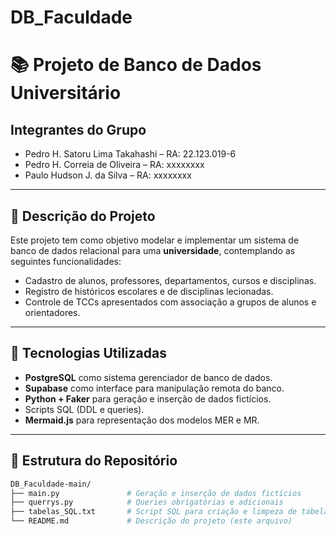 # DB_Faculdade
# 📚 Projeto de Banco de Dados Universitário

## Integrantes do Grupo

- Pedro H. Satoru Lima Takahashi – RA: 22.123.019-6 
- Pedro H. Correia de Oliveira – RA: xxxxxxxx  
- Paulo Hudson J. da Silva – RA: xxxxxxxx  

---

## 📌 Descrição do Projeto

Este projeto tem como objetivo modelar e implementar um sistema de banco de dados relacional para uma **universidade**, contemplando as seguintes funcionalidades:

- Cadastro de alunos, professores, departamentos, cursos e disciplinas.
- Registro de históricos escolares e de disciplinas lecionadas.
- Controle de TCCs apresentados com associação a grupos de alunos e orientadores.

---

## 🔧 Tecnologias Utilizadas

- **PostgreSQL** como sistema gerenciador de banco de dados.
- **Supabase** como interface para manipulação remota do banco.
- **Python + Faker** para geração e inserção de dados fictícios.
- Scripts SQL (DDL e queries).
- **Mermaid.js** para representação dos modelos MER e MR.

---

## 📁 Estrutura do Repositório

```bash
DB_Faculdade-main/
├── main.py               # Geração e inserção de dados fictícios
├── querrys.py            # Queries obrigatórias e adicionais
├── tabelas_SQL.txt       # Script SQL para criação e limpeza de tabelas
└── README.md             # Descrição do projeto (este arquivo)
